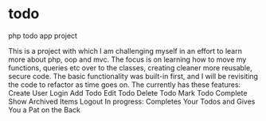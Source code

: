 # todo
php todo app project 

This is a project with which I am challenging myself in an effort to learn more about php, oop and mvc. The focus is on learning how to move my functions, queries etc over to the classes, creating cleaner more reusable, secure code.  The basic functionality was built-in first, and I will be revisiting the code to refactor as time goes on.
The currently has these features:
Create User
Login
Add Todo
Edit Todo
Delete Todo
Mark Todo Complete
Show Archived Items
Logout
In progress:
Completes Your Todos and Gives You a Pat on the Back



